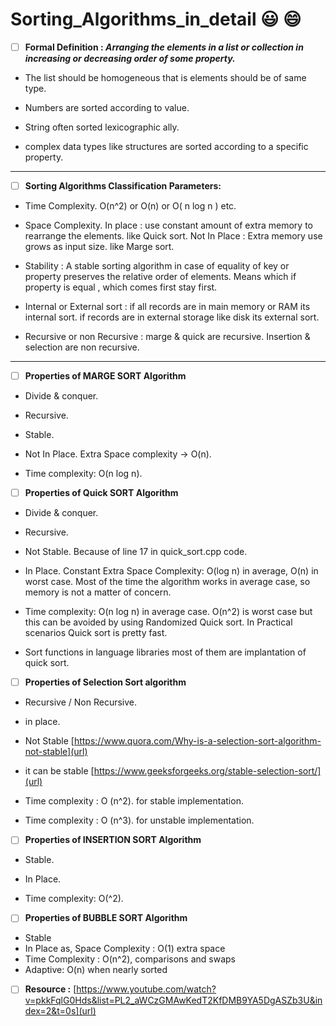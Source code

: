 # Sorting_Algorithms_in_detail 😃 😄 

- [ ] **Formal Definition : _Arranging the elements in a list or collection in increasing or decreasing order of some property._**

- The list should be homogeneous that is elements should be of same type.

- Numbers are sorted according to value.

- String often sorted lexicographic ally.

- complex data types like structures are sorted according to a specific property.
----------------------------------------------------------------------------------------------------------------------------------------

- [ ] **Sorting Algorithms Classification Parameters:**

- Time Complexity. O(n^2) or O(n) or O( n log n ) etc.

- Space Complexity.
 In place : use constant amount of extra memory to rearrange the elements. like Quick sort.
Not In Place : Extra memory use grows as input size. like Marge sort.

- Stability : A stable sorting algorithm in case of equality of key or property preserves the relative order of elements. Means which if property is equal , which comes first stay first.

- Internal or External sort : if all records are in main memory or RAM its internal sort. if records are in external storage like disk its external sort.

- Recursive or non Recursive : marge & quick are recursive. Insertion & selection are non recursive.
----------------------------------------------------------------------------------------------------------------------------------------

- [ ] **Properties of MARGE SORT Algorithm**

- Divide & conquer.

- Recursive.

- Stable.

- Not In Place. Extra Space complexity -> O(n).

- Time complexity: O(n log n).

- [ ] **Properties of Quick SORT Algorithm**
- Divide & conquer.

- Recursive.

- Not Stable. Because of line 17 in quick_sort.cpp code.

- In Place. Constant Extra Space Complexity:  O(log n) in average, O(n) in worst case. Most of the time the algorithm works in average case, so memory is not a matter of concern.

- Time complexity: O(n log n) in average case. O(n^2) is worst case but this can be avoided by using Randomized Quick sort. In Practical scenarios Quick sort is pretty fast.

- Sort functions in language libraries most of them are implantation of quick sort. 

- [ ] **Properties of Selection Sort algorithm**

- Recursive / Non Recursive.

- in place.

- Not Stable
 [https://www.quora.com/Why-is-a-selection-sort-algorithm-not-stable](url)

- it can be stable
[https://www.geeksforgeeks.org/stable-selection-sort/](url)

- Time complexity : O (n^2).  for stable implementation.
- Time complexity : O (n^3).  for unstable implementation.

- [ ] **Properties of INSERTION SORT Algorithm**

- Stable.

- In Place.

- Time complexity: O(^2).

- [ ] **Properties of BUBBLE SORT Algorithm**

- Stable
- In Place as, Space Complexity : O(1) extra space
- Time Complexity : O(n^2), comparisons and swaps
- Adaptive: O(n) when nearly sorted

- [ ] **Resource :**
[https://www.youtube.com/watch?v=pkkFqlG0Hds&list=PL2_aWCzGMAwKedT2KfDMB9YA5DgASZb3U&index=2&t=0s](url)
